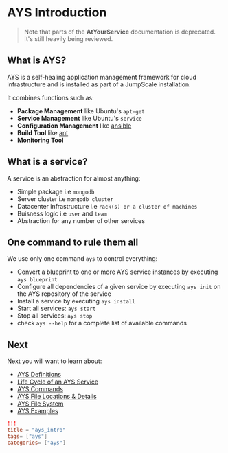 # AYS Introduction

> Note that parts of the **AtYourService** documentation is deprecated. It's still heavily being reviewed.

## What is AYS?

AYS is a self-healing application management framework for cloud infrastructure and is installed as part of a JumpScale installation.

It combines functions such as:

- **Package Management** like Ubuntu's `apt-get`
- **Service Management** like Ubuntu's `service`
- **Configuration Management** like [ansible](http://www.ansible.com)
- **Build Tool** like [ant](http://ant.apache.org)
- **Monitoring Tool**

## What is a service?

A service is an abstraction for almost anything:

- Simple package i.e `mongodb`
- Server cluster i.e `mongodb cluster`
- Datacenter infrastructure i.e `rack(s) or a cluster of machines`
- Buisness logic i.e `user` and `team`
- Abstraction for any number of other services

## One command to rule them all

We use only one command `ays` to control everything:

- Convert a blueprint to one or more AYS service instances by executing `ays blueprint`
- Configure all dependencies of a given service by executing `ays init` on the AYS repository of the service
- Install a service by executing `ays install`
- Start all services: `ays start`
- Stop all services: `ays stop`
- check `ays --help` for a complete list of available commands


## Next

Next you will want to learn about:

- [AYS Definitions](Definitions/Definitions.md)
- [Life Cycle of an AYS Service](Service-Lifecycle.md)
- [AYS Commands](Commands/commands.md)
- [AYS File Locations & Details](FileDetails/FilesDetails.md)
- [AYS File System](G8OS-FS.md)
- [AYS Examples](Examples/Home.md)

```toml
!!!
title = "ays_intro"
tags= ["ays"]
categories= ["ays"]
```
